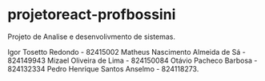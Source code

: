 # projetoreact-profbossini
Projeto de Analise e desenvolivmento de sistemas.

Igor Tosetto Redondo - 82415002
Matheus Nascimento Almeida de Sá - 824149943
Mizael Oliveira de Lima - 824150084
Otávio Pacheco Barbosa - 824132334
Pedro Henrique Santos Anselmo - 824118273.